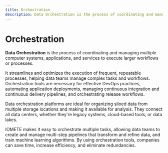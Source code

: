 ```yaml
---
title: Orchestration
description: Data Orchestration is the process of coordinating and managing multiple computer systems, applications, and services to execute larger workflows or processes.
---
```


# Orchestration

**Data Orchestration** is the process of coordinating and managing multiple computer systems, applications, and services to execute larger workflows or processes.

It streamlines and optimizes the execution of frequent, repeatable processes, helping data teams manage complex tasks and workflows. Orchestration tools are necessary for effective DevOps practices, automating application deployments, managing continuous integration and continuous delivery pipelines, and orchestrating release workflows.

Data orchestration platforms are ideal for organizing siloed data from multiple storage locations and making it available for analysis. They connect all data centers, whether they're legacy systems, cloud-based tools, or data lakes.

IOMETE makes it easy to orchestrate multiple tasks, allowing data teams to create and manage multi-step pipelines that transform and refine data, and train machine learning algorithms. By using orchestration tools, companies can save time, increase efficiency, and eliminate redundancies.
